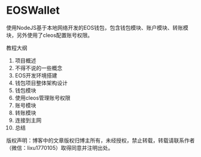 # EOSWallet
使用NodeJS基于本地网络开发的EOS钱包，包含钱包模块、账户模块、转账模块，另外使用了cleos配置账号权限。

教程大纲

1. 项目概述
2. 不得不说的一些概念
3. EOS开发环境搭建
4. 钱包项目整体架构设计
5. 钱包模块
6. 使用cleos管理账号权限
7. 账号模块
8. 转账模块
9. 连接到主网
10. 总结

版权声明：博客中的文章版权归博主所有，未经授权，禁止转载，转载请联系作者（微信：lixu1770105）取得同意并注明出处。
